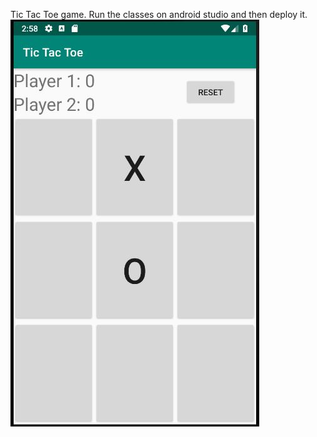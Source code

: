 Tic Tac Toe game. Run the classes on android studio and then deploy it.
<img src = "tic tac toe.JPG">
